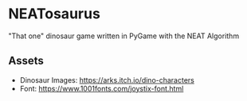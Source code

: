 # NEATosaurus
"That one" dinosaur game written in PyGame with the NEAT Algorithm

## Assets
* Dinosaur Images: https://arks.itch.io/dino-characters
* Font: https://www.1001fonts.com/joystix-font.html